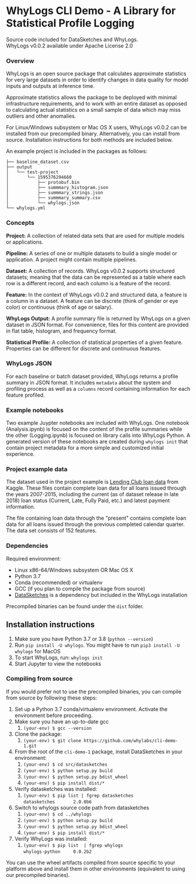 # WhyLogs CLI Demo - A Library for Statistical Profile Logging

Source code included for DataSketches and WhyLogs.  
WhyLogs v0.0.2 available under Apache License 2.0

### Overview

WhyLogs is an open source package that calculates approximate statistics for very large datasets in order to identify changes in data quality for model inputs and outputs at inference time.  

Approximate statistics allows the package to be deployed with minimal infrastructure requirements, and to work with an entire dataset as opposed to calculating actual statistics on a small sample of data which may miss outliers and other anomalies.  

For Linux/Windows subsystem or Mac OS X users, WhyLogs v0.0.2 can be installed from our precompiled binary. Alternatively, you can install from source. Installation instructions for both methods are included below.

An example project is included in the packages as follows:

    ├── baseline_dataset.csv
    ├── output
    │   └── test-project
    │       └── 1595376294660
    │           ├── protobuf.bin
    │           ├── summmary_histogram.json
    │           ├── summmary_strings.json
    │           ├── summmary_summary.csv
    │           └── whylogs.json
    └── whylogs.yml

### Concepts

**Project:** A collection of related data sets that are used for multiple models or applications.

**Pipeline:** A series of one or multiple datasets to build a single model or application. A project might contain multiple pipelines.

**Dataset:** A collection of records. WhyLogs v0.0.2 supports structured datasets; meaning that the data can be represented as a table where each row is a different record, and each column is a feature of the record. 

**Feature:** In the context of WhyLogs v0.0.2 and structured data, a feature is a column in a dataset. A feature can be discrete (think of gender or eye color) or continuous (think of age or salary). 

**WhyLogs Output:** A profile summary file is returned by WhyLogs on a given dataset in JSON format. For convenience, files for this content are provided in flat table, histogram, and frequency format.

**Statistical Profile:** A collection of statistical properties of a given feature. Properties can be different for discrete and continuous features. 

### WhyLogs JSON

For each baseline or batch dataset provided, WhyLogs returns a profile summary in JSON format. It includes `metadata` about the system and profiling process as well as a `columns` record containing information for each feature profiled.

### Example notebooks

Two example Juypter notebooks are included with WhyLogs. One notebook (Analysis.ipynb) is focused on the content of the profile summaries while the other (Logging.ipynb) is focused on library calls into WhyLogs Python. A generated version of these notebooks are created during `whylogs init` that contain project metadata for a more simple and customized initial experience.

### Project example data

The dataset used in the project example is [Lending Club loan data](https://www.kaggle.com/wordsforthewise/lending-club) from Kaggle. These files contain complete loan data for all loans issued through the years 2007-2015, including the current (as of dataset release in late 2018) loan status (Current, Late, Fully Paid, etc.) and latest payment information.

The file containing loan data through the "present" contains complete loan data for all loans issued through the previous completed calendar quarter. The data set consists of 152 features. 

### Dependencies
Required environment:
- Linux x86-64/Windows subsystem OR Mac OS X
- Python 3.7
- Conda (recommended) or virtualenv
- GCC (if you plan to compile the package from source)
- [DataSketches](https://datasketches.apache.org/) is  a dependency but included in the WhyLogs installation

Precompiled binaries can be found under the `dist` folder. 

## Installation instructions

1. Make sure you have Python 3.7 or 3.8 (`python --version`)
2. Run `pip install -U whylogs`.
   You might have to run `pip3 install -U whylogs` for MacOS
3. To start WhyLogs, run: `whylogs init`
4. Start Jupyter to view the notebooks

### Compiling from source

If you would prefer not to use the precompiled binaries, you can compile from source by following these steps:
1. Set up a Python 3.7 conda/virtualenv environment. Activate the environment before proceeding.
2. Make sure you have an up-to-date gcc
   1. `(your-env) $ gcc --version `
3. Clone the package:
   1. `(your-env) $ git clone https://github.com/whylabs/cli-demo-1.git`
4. From the root of the `cli-demo-1` package, install DataSketches in your environment:
   1. `(your-env) $ cd src/datasketches`
   2. `(your-env) $ python setup.py build`
   3. `(your-env) $ python setup.py bdist_wheel`
   4. `(your-env) $ pip install dist/*`
5. Verify datasketches was installed:
   1. `(your-env) $ pip list | fgrep datasketches` <br> `datasketches       2.0.0b6`
6. Switch to whylogs source code path from datasketches
   1. `(your-env) $ cd ../whylogs`
   2. `(your-env) $ python setup.py build`
   3. `(your-env) $ python setup.py bdist_wheel`
   4. `(your-env) $ pip install dist/*`
7. Verify WhyLogs was installed:
   1. `(your-env) $ pip list  | fgrep whylogs`<br>`whylogs-python     0.0.2b2`

You can use the wheel artifacts compiled from source specific to your platform above and install them in other environments (equivalent to using our precompiled binaries).
